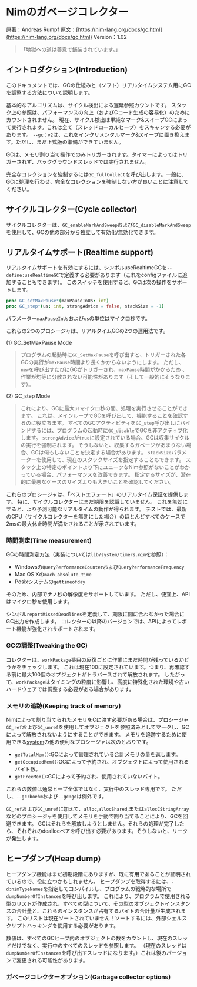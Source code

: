 # Nimのガベージコレクター

原著：Andreas Rumpf
原文：[https://nim-lang.org/docs/gc.html](https://nim-lang.org/docs/gc.html)
Version：1.02

> 「地獄への道は善意で舗装されています。」

## イントロダクション(Introduction)
このドキュメントでは、GCの仕組みと（ソフト）リアルタイムシステム用にGCを調整する方法について説明します。

基本的なアルゴリズムは、サイクル検出による遅延参照カウントです。
スタック上の参照は、パフォーマンスの向上（およびCコード生成の容易化）のためにカウントされません。
現在、サイクル検出は単純なマーク&スイープGCによって実行されます。これは全て（スレッドローカルヒープ）をスキャンする必要があります。
`--gc：v2`は、これをインクリメンタルマーク&スイープに置き換えます。ただし、まだ正式版の準備ができていません。

GCは、メモリ割り当て操作でのみトリガーされます。タイマーによってはトリガーされず、バックグラウンドスレッドでは実行されません。

完全なコレクションを強制するには`GC_fullCollect`を呼び出します。一般に、GCに処理を行わせ、完全なコレクションを強制しない方が良いことに注意してください。

## サイクルコレクター(Cycle collector)
サイクルコレクターは、`GC_enableMarkAndSweep`および`GC_disableMarkAndSweep`を使用して、GCの他の部分から独立して有効化/無効化できます。

## リアルタイムサポート(Realtime support)
リアルタイムサポートを有効にするには、シンボルuseRealtimeGCを`--define:useRealtimeGC`で定義する必要があります（これをconfigファイルに追加することもできます）。
このスイッチを使用すると、GCは次の操作をサポートします。

```nim
proc GC_setMaxPause*(maxPauseInUs: int)
proc GC_step*(us: int, strongAdvice = false, stackSize = -1)
```

パラメーター`maxPauseInUs`および`us`の単位はマイクロ秒です。

これらの2つのプロシージャは、リアルタイムGCの2つの運用法です。

(1) GC_SetMaxPause Mode
> プログラムの起動時に`GC_SetMaxPause`を呼び出すと、トリガーされた各GCの実行が`maxPause`時間より長くかからないようにします。
ただし、`new`を呼び出すたびにGCがトリガーされ、`maxPause`時間がかかるため 、作業が均等に分散されない可能性があります（そして一般的にそうなります）。

(2) GC_step Mode
> これにより、GCに最大`us`マイクロ秒の間、処理を実行させることができます。
これは、メインループでGCを呼び出して、機能することを確認するのに役立ちます。
すべてのGCアクティビティを`GC_step`呼び出しにバインドするには、プログラムの起動時に`GC_disable`でGCを非アクティブ化します。
`strongAdvice`が`true`に設定されている場合、GCは収集サイクルの実行を強制されます。
そうしないと、収集するガベージがあまりない場合、GCは何もしないことを決定する場合があります。
`stackSize`パラメーターを使用して、現在のスタックサイズを指定することもできます。
スタック上の特定のポイントより下にユニークなNim参照がないことがわかっている場合、パフォーマンスを改善できます。
指定するサイズが、潜在的に最悪なケースのサイズよりも大きいことを確認してください。

これらのプロシージャは、「ベストエフォート」のリアルタイム保証を提供します。
特に、サイクルコレクターはまだ期限を認識していません。
これを無効にすると、より予測可能なリアルタイムの動作が得られます。
テストでは、最新のCPU（サイクルコレクターを無効にした場合）のほとんどすべてのケースで2msの最大休止時間が満たされることが示されています。

### 時間測定(Time measurement)
GCの時間測定方法（実装については`lib/system/timers.nim`を参照）：

- Windowsの`QueryPerformanceCounter`および`QueryPerformanceFrequency`
- Mac OS Xの`mach_absolute_time`
- Posixシステムの`gettimeofday`

そのため、内部でナノ秒の解像度をサポートしています。
ただし、便宜上、APIはマイクロ秒を使用します。

シンボル`reportMissedDeadlines`を定義して、期限に間に合わなかった場合にGC出力を作成します。
コレクターの以降のバージョンでは、APIによってレポート機能が強化されサポートされます。

### GCの調整(Tweaking the GC)
コレクターは、`workPackage`番目の反復ごとに作業にまだ時間が残っているかどうかをチェックします。
これは現在100に設定されています。つまり、再確認する前に最大100個のオブジェクトがトラバースされて解放されます。
したがって、`workPackage`はタイミングの粒度に影響し、高度に特殊化された環境や古いハードウェアでは調整する必要がある場合があります。

### メモリの追跡(Keeping track of memory)
Nimによって割り当てられたメモリをCに渡す必要がある場合は、プロシージャ`GC_ref`および`GC_unref`を使用してオブジェクトを参照済みとしてマークし、GCによって解放されないようにすることができます。
メモリを追跡するために使用できる[system](https://nim-lang.org/docs/system.html)の他の便利なプロシージャは次のとおりです。

- `getTotalMem()`:GCによって管理されている合計メモリの量を返します。
- `getOccupiedMem()`:GCによって予約され、オブジェクトによって使用されるバイト数。
- `getFreeMem()`:GCによって予約され、使用されていないバイト。

これらの数値は通常ヒープ全体ではなく、実行中のスレッド専用です。
ただし、`--gc:boehm`および`--gc:go`は例外です。

`GC_ref`および`GC_unref`に加えて、`alloc`,`allocShared`,または`allocCStringArray`などのプロシージャを使用してメモリを手動で割り当てることにより、GCを回避できます。
GCはそれらを解放しようとしません。それらの処理が完了したら、それぞれのdeallocペアを呼び出す必要があります。そうしないと、リークが発生します。

## ヒープダンプ(Heap dump)
ヒープダンプ機能はまだ初期段階にありますが、既に有用であることが証明されているので、役に立つかもしれません。
ヒープダンプを取得するには、`-d:nimTypeNames`を指定してコンパイルし、プログラムの戦略的な場所で`dumpNumberOfInstances`を呼び出します。
これにより、プログラムで使用される型のリストが作成され、すべての型について、その型のオブジェクトインスタンスの合計量と、これらのインスタンスが占有するバイトの合計量が生成されます。
このリストは現在ソートされていません！ソートするには、外部シェルスクリプトハッキングを使用する必要があります。

数値は、すべてのGCヒープ内のオブジェクトの数をカウントし、現在のスレッドだけでなく、実行中のすべてのスレッドを参照します。
（現在のスレッドは`dumpNumberOfInstances`を呼び出すスレッドになります。）これは後のバージョンで変更される可能性があります。

### ガベージコレクターオプション(Garbage collector options)
